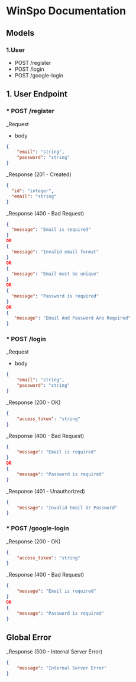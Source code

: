 # WinSpo Documentation

## Models

### 1.User

- POST /register
- POST /login
- POST /google-login

## 1. User Endpoint

### * POST /register

_Request

- body

```json
{
    "email": "string",
    "password": "string"
}
```

_Response (201 - Created)

```json
{
  "id": "integer",
  "email": "string"
}
```

_Response (400 - Bad Request)

```json
{
  "message": "Email is required"
}
OR
{
  "message": "Invalid email format"
}
OR
{
  "message": "Email must be unique"
}
OR
{
  "message": "Password is required"
}
OR
{
   "message": "Email And Password Are Required" 
}
```

### * POST /login

_Request

- body

```json
{
    "email": "string",
    "password": "string"
}
```

_Response (200 - OK)

```json
{
    "access_token": "string"
}
```

_Response (400 - Bad Request)

```json
{
    "message": "Email is required"
}
OR
{
    "message": "Password is required"
}
```

_Response (401 - Unauthorized)

```json
{
    "message": "Invalid Email Or Password"
}
```

### * POST /google-login

_Response (200 - OK)

```json
{
    "access_token": "string"
}
```

_Response (400 - Bad Request)

```json
{
    "message": "Email is required"
}
OR
{
    "message": "Password is required"
}
```

## Global Error

_Response (500 - Internal Server Error)

```json
{
    "message": "Internal Server Error"
}
```